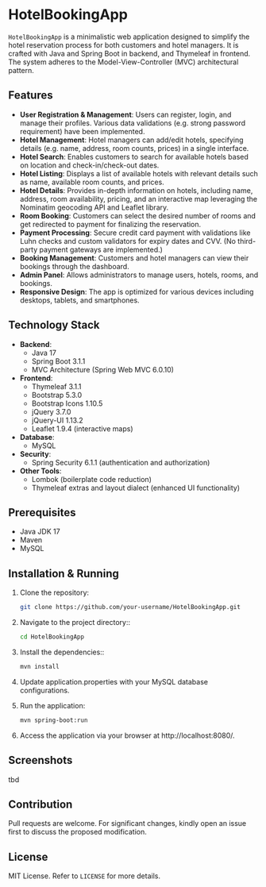 # HotelBookingApp

`HotelBookingApp` is a minimalistic web application designed to simplify the hotel reservation process for both customers and hotel managers. It is crafted with Java and Spring Boot in backend, and Thymeleaf in frontend. The system adheres to the Model-View-Controller (MVC) architectural pattern.

## Features

- **User Registration & Management**: Users can register, login, and manage their profiles. Various data validations (e.g. strong password requirement) have been implemented.
- **Hotel Management**: Hotel managers can add/edit hotels, specifying details (e.g. name, address, room counts, prices) in a single interface.
- **Hotel Search**: Enables customers to search for available hotels based on location and check-in/check-out dates.
- **Hotel Listing**: Displays a list of available hotels with relevant details such as name, available room counts, and prices.
- **Hotel Details**: Provides in-depth information on hotels, including name, address, room availability, pricing, and an interactive map leveraging the Nominatim geocoding API and Leaflet library.
- **Room Booking**: Customers can select the desired number of rooms and get redirected to payment for finalizing the reservation.
- **Payment Processing**: Secure credit card payment with validations like Luhn checks and custom validators for expiry dates and CVV. (No third-party payment gateways are implemented.)
- **Booking Management**: Customers and hotel managers can view their bookings through the dashboard.
- **Admin Panel**: Allows administrators to manage users, hotels, rooms, and bookings.
- **Responsive Design**: The app is optimized for various devices including desktops, tablets, and smartphones.

## Technology Stack

- **Backend**:
  - Java 17
  - Spring Boot 3.1.1
  - MVC Architecture (Spring Web MVC 6.0.10)
- **Frontend**:
  - Thymeleaf 3.1.1
  - Bootstrap 5.3.0
  - Bootstrap Icons 1.10.5
  - jQuery 3.7.0
  - jQuery-UI 1.13.2
  - Leaflet 1.9.4 (interactive maps)
- **Database**:
  - MySQL
- **Security**:
  - Spring Security 6.1.1 (authentication and authorization)
- **Other Tools**:
  - Lombok (boilerplate code reduction)
  - Thymeleaf extras and layout dialect (enhanced UI functionality)

## Prerequisites

- Java JDK 17
- Maven
- MySQL

## Installation & Running

1. Clone the repository:
   ```sh
   git clone https://github.com/your-username/HotelBookingApp.git
   ```
   
2. Navigate to the project directory::
   ```sh
   cd HotelBookingApp
   ```
   
3. Install the dependencies::
   ```sh
   mvn install
   ```
   
4. Update application.properties with your MySQL database configurations.
   
6. Run the application:
   ```sh
   mvn spring-boot:run
   ```
   
7. Access the application via your browser at http://localhost:8080/.

## Screenshots

tbd

## Contribution

Pull requests are welcome. For significant changes, kindly open an issue first to discuss the proposed modification.

## License

MIT License. Refer to `LICENSE` for more details.
